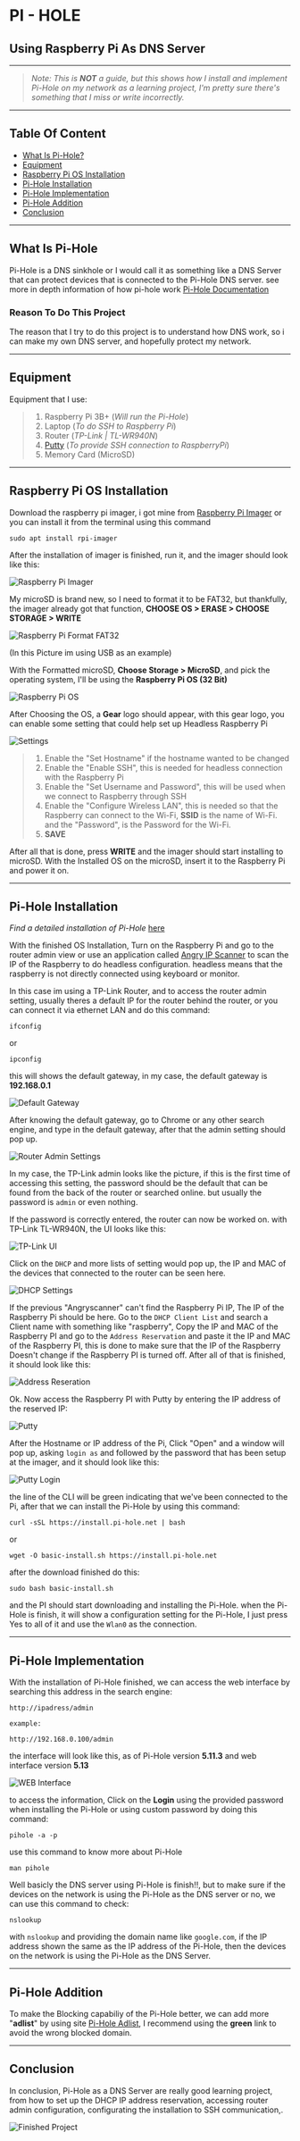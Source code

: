 # PI - HOLE
## Using Raspberry Pi As DNS Server

---

> *Note: This is **NOT** a guide, but this shows how I install and implement Pi-Hole on my network as a learning project, I'm pretty sure there's something that I miss or write incorrectly.*

---

## Table Of Content
- [What Is Pi-Hole?](#what-is-pi-hole-)
- [Equipment](#equipment)
- [Raspberry Pi OS Installation](#raspberry-pi-os-installation)
- [Pi-Hole Installation](#pi-hole-installation)
- [Pi-Hole Implementation](#pi-hole-implementation)
- [Pi-Hole Addition](#pi-hole-addition)
- [Conclusion](#conclusion)

---

## What Is Pi-Hole
Pi-Hole is a DNS sinkhole or I would call it as something like a DNS Server that can protect devices that is connected to the Pi-Hole DNS server. see more in depth information of how pi-hole work [Pi-Hole Documentation](https://docs.pi-hole.net/)

### Reason To Do This Project
The reason that I try to do this project is to understand how DNS work, so i can make my own DNS server, and hopefully protect my network.

---

## Equipment
Equipment that I use:
>1. Raspberry Pi 3B+ (*Will run the Pi-Hole*)
>2. Laptop (*To do SSH to Raspberry Pi*)
>3. Router (*TP-Link | TL-WR940N*)
>4. [Putty](https://www.chiark.greenend.org.uk/~sgtatham/putty/) (*To provide SSH connection to RaspberryPi*)
>5. Memory Card (MicroSD)

---

## Raspberry Pi OS Installation
Download the raspberry pi imager,  i got mine from [Raspberry Pi Imager](https://www.raspberrypi.com/software/) or you can install it from the terminal using this command
```
sudo apt install rpi-imager
```
After the installation of imager is finished, run it, and the imager should look like this:

![Raspberry Pi Imager](/Pi-Hole/Images/Capture1.PNG)

My microSD is brand new, so I need to format it to be FAT32, but thankfully, the imager already got that function, **CHOOSE OS > ERASE > CHOOSE STORAGE > WRITE**

![Raspberry Pi Format FAT32](/Pi-Hole/Images/Capture2.PNG)

(In this Picture im using USB as an example)

With the Formatted microSD, **Choose Storage > MicroSD**, and pick the operating system, I'll be using the **Raspberry Pi OS (32 Bit)**

![Raspberry Pi OS](/Pi-Hole/Images/Capture3.PNG)

After Choosing the OS, a **Gear** logo should appear, with this gear logo, you can enable some setting that could help set up Headless Raspberry Pi

![Settings](/Pi-Hole/Images/Capture4.PNG)

>1. Enable the "Set Hostname" if the hostname wanted to be changed
>2. Enable the "Enable SSH", this is needed for headless connection with the Raspberry Pi
>3. Enable the "Set Username and Password", this will be used when we connect to Raspberry through SSH
>4. Enable the "Configure Wireless LAN", this is needed so that the Raspberry can connect to the Wi-Fi, **SSID** is the name of Wi-Fi. and the "Password", is the Password for the Wi-Fi.
>5. **SAVE**

After all that is done, press **WRITE** and the imager should start installing to microSD. With the Installed OS on the microSD, insert it to the Raspberry Pi and power it on.

---

## Pi-Hole Installation
*Find a detailed installation of Pi-Hole* [here](https://github.com/pi-hole/pi-hole)

With the finished OS Installation, Turn on the Raspberry Pi and go to the router admin view or use an application called [Angry IP Scanner](https://angryip.org/) to scan the IP of the Raspberry to do headless configuration. headless means that the raspberry is not directly connected using keyboard or monitor.

In this case im using a TP-Link Router, and to access the router admin setting, usually theres a default IP for the router behind the router, or you can connect it via ethernet LAN and do this command:
```
ifconfig
```
or
```
ipconfig
```
this will shows the default gateway, in my case, the default gateway is **192.168.0.1**

![Default Gateway](/Pi-Hole/Images/Capture5.PNG)

After knowing the default gateway, go to Chrome or any other search engine, and type in the default gateway, after that the admin setting should pop up.

![Router Admin Settings](/Pi-Hole/Images/Capture6.PNG)

In my case, the TP-Link admin looks like the picture, if this is the first time of accessing this setting, the password should be the default that can be found from the back of the router or searched online. but usually the password is `admin` or even nothing.

If the password is correctly entered, the router can now be worked on. with TP-Link TL-WR940N, the UI looks like this:

![TP-Link UI](/Pi-Hole/Images/Capture7.PNG)

Click on the `DHCP` and more lists of setting would pop up, the IP and MAC of the devices that connected to the router can be seen here. 

![DHCP Settings](/Pi-Hole/Images/Capture8.PNG)

If the previous "Angryscanner" can't find the Raspberry Pi IP, The IP of the Raspberry Pi should be here. Go to the `DHCP Client List` and search a Client name with something like "raspberry", Copy the IP and MAC of the Raspberry PI and go to the `Address Reservation` and paste it the IP and MAC of the Raspberry PI, this is done to make sure that the IP of the Raspberry Doesn't change if the Raspberry PI is turned off. After all of that is finished, it should look like this:

![Address Reseration](/Pi-Hole/Images/Capture9.PNG)

Ok. Now access the Raspberry PI with Putty by entering the IP address of the reserved IP:

![Putty](/Pi-Hole/Images/Capture10.PNG)

After the Hostname or IP address of the Pi, Click "Open" and a window will pop up, asking `login as` and followed by the password that has been setup at the imager, and it should look like this:

![Putty Login](/Pi-Hole/Images/Capture11.PNG)

the line of the CLI will be green indicating that we've been connected to the Pi, after that we can install the Pi-Hole by using this command:
```
curl -sSL https://install.pi-hole.net | bash
```
or
```
wget -O basic-install.sh https://install.pi-hole.net
```
after the download finished do this:
```
sudo bash basic-install.sh
```

and the PI should start downloading and installing the Pi-Hole.
when the Pi-Hole is finish, it will show a configuration setting for the Pi-Hole, I just press Yes to all of it and use the `Wlan0` as the connection.

---

## Pi-Hole Implementation
With the installation of Pi-Hole finished, we can access the web interface by searching this address in the search engine:
```
http://ipadress/admin

example:

http://192.168.0.100/admin
```
the interface will look like this, as of Pi-Hole version **5.11.3** and web interface version **5.13**

![WEB Interface](/Pi-Hole/Images/Capture12.PNG)

to access the information, Click on the **Login** using the provided password when installing the Pi-Hole or using custom password by doing this command:
```
pihole -a -p
```
use this command to know more about Pi-Hole
```
man pihole
```

Well basicly the DNS server using Pi-Hole is finish!!, but to make sure if the devices on the network is using the Pi-Hole as the DNS server or no, we can use this command to check:
```
nslookup
```

with `nslookup` and providing the domain name like `google.com`, if the IP address shown the same as the IP address of the Pi-Hole, then the devices on the network is using the Pi-Hole as the DNS Server.

---

## Pi-Hole Addition
To make the Blocking capabiliy of the Pi-Hole better, we can add more "**adlist**" by using site [Pi-Hole Adlist](https://firebog.net/), I recommend using the **green** link to avoid the wrong blocked domain.

---

## Conclusion
In conclusion, Pi-Hole as a DNS Server are really good learning project, from how to set up the DHCP IP address reservation, accessing router admin configuration, configurating the installation to SSH communication,.

![Finished Project](/Pi-Hole/Images/Capture13.PNG)

